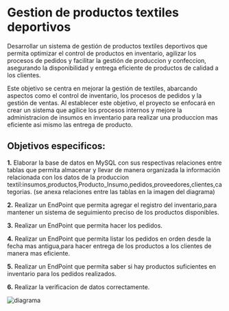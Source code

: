 # Gestion de productos textiles deportivos

Desarrollar un sistema de gestión de productos textiles deportivos que permita optimizar el control de productos en inventario, agilizar los procesos de pedidos y facilitar la gestión de produccion y confeccion, asegurando la disponibilidad y entrega eficiente de productos de calidad a los clientes.

Este objetivo se centra en mejorar la gestión de textiles, abarcando aspectos como el control de inventario, los procesos de pedidos y la gestión de ventas. Al establecer este objetivo, el proyecto se enfocará en crear un sistema que agilice los procesos internos y mejore la administracion de insumos en inventario para realizar una produccion mas eficiente asi mismo las entrega de producto.

## __Objetivos especificos:__

**1.** Elaborar la base de datos en MySQL con sus respectivas relaciones entre tablas que permita almacenar y llevar de manera organizada la información relacionada con los datos de la produccion textil:insumos,productos,Producto_Insumo,pedidos,proveedores,clientes,categorias.
(se anexa relaciones entre las tablas en la imagen del diagrama)

**2.** Realizar un EndPoint que permita agregar el registro del inventario,para mantener un sistema de seguimiento preciso de los productos disponibles.

**3.** Realizar un EndPoint que permita hacer los pedidos.

**4.** Realizar un EndPoint que permita listar los pedidos en orden desde la fecha mas antigua,para hacer entrega de los productos a los clientes de manera mas eficiente.

**5.** Realizar un EndPoint que permita  saber si hay productos suficientes en inventario para los pedidos realizados.

**6.** Realizar la verificacion de datos correctamente.


![diagrama](https://github.com/LauraRamirezCampus/Gestion-de-productos-textiles-deportivos/assets/124936044/3399c3bf-a4d4-4c4a-802a-2574da82b7a2)
